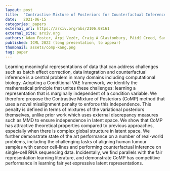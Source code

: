 ```yaml
---
layout: post
title:  "Contrastive Mixture of Posteriors for Counterfactual Inference, Data Integration and Fairness"
date:   2021-06-15
categories: papers
external_url: https://arxiv.org/abs/2106.08161
external_site: arxiv.org
authors: Adam Foster, Árpi Vezér, Craig A Glastonbury, Páidí Creed, Sam Abujudeh, Aaron Sim
published: ICML 2022 (long presentation, to appear)
thumbnail: assets/comp-kang.png
tag: paper
---
```


Learning meaningful representations of data that can address challenges such as batch effect correction, data integration and counterfactual inference is a central problem in many domains including computational biology. Adopting a Conditional VAE framework, we identify the mathematical principle that unites these challenges: learning a representation that is marginally independent of a condition variable. We therefore propose the Contrastive Mixture of Posteriors (CoMP) method that uses a novel misalignment penalty to enforce this independence. This penalty is defined in terms of mixtures of the variational posteriors themselves, unlike prior work which uses external discrepancy measures such as MMD to ensure independence in latent space. We show that CoMP has attractive theoretical properties compared to previous approaches, especially when there is complex global structure in latent space. We further demonstrate state of the art performance on a number of real-world problems, including the challenging tasks of aligning human tumour samples with cancer cell-lines and performing counterfactual inference on single-cell RNA sequencing data. Incidentally, we find parallels with the fair representation learning literature, and demonstrate CoMP has competitive performance in learning fair yet expressive latent representations. 
<!--more-->
